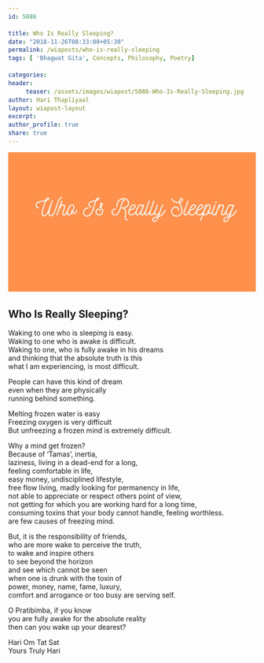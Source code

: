 ```yaml
--- 
id: 5086

title: Who Is Really Sleeping?
date: "2018-11-26T08:33:00+05:30"
permalink: /wiaposts/who-is-really-sleeping
tags: [ 'Bhagwat Gita', Concepts, Philosophy, Poetry]    

categories: 
header:
     teaser: /assets/images/wiapost/5086-Who-Is-Really-Sleeping.jpg
author: Hari Thapliyaal 
layout: wiapost-layout
excerpt:  
author_profile: true 
share: true 
---
```


![Who Is Really Sleeping?](/assets/images/wiapost/5086-Who-Is-Really-Sleeping.jpg)   
   
## Who Is Really Sleeping?
    
Waking to one who is sleeping is easy.     
Waking to one who is awake is difficult.     
Waking to one, who is fully awake in his dreams     
and thinking that the absolute truth is this     
what I am experiencing, is most difficult.    
    
People can have this kind of dream     
even when they are physically     
running behind something.    
    
Melting frozen water is easy     
Freezing oxygen is very difficult     
But unfreezing a frozen mind is extremely difficult.    
    
Why a mind get frozen?     
Because of ‘Tamas’, inertia,     
laziness, living in a dead-end for a long,     
feeling comfortable in life,     
easy money, undisciplined lifestyle,     
free flow living, madly looking for permanency in life,     
not able to appreciate or respect others point of view,     
not getting for which you are working hard for a long time,     
consuming toxins that your body cannot handle, feeling worthless.     
are few causes of freezing mind.    
    
But, it is the responsibility of friends,     
who are more wake to perceive the truth,     
to wake and inspire others     
to see beyond the horizon     
and see which cannot be seen     
when one is drunk with the toxin of     
power, money, name, fame, luxury,     
comfort and arrogance or too busy are serving self.    
    
O Pratibimba, if you know     
you are fully awake for the absolute reality     
then can you wake up your dearest?    
    
Hari Om Tat Sat     
Yours Truly Hari    
    
